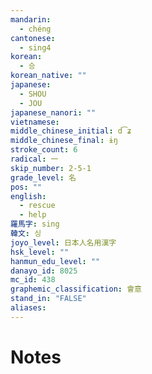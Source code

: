 ```yaml
---
mandarin:
  - chéng
cantonese:
  - sing4
korean:
  - 승
korean_native: ""
japanese:
  - SHOU
  - JOU
japanese_nanori: ""
vietnamese:
middle_chinese_initial: d͡ʑ
middle_chinese_final: ɨŋ
stroke_count: 6
radical: 一
skip_number: 2-5-1
grade_level: 名
pos: ""
english:
  - rescue
  - help
羅馬字: sing
韓文: 싱
joyo_level: 日本人名用漢字
hsk_level: ""
hanmun_edu_level: ""
danayo_id: 8025
mc_id: 438
graphemic_classification: 會意
stand_in: "FALSE"
aliases:
---
```


# Notes
